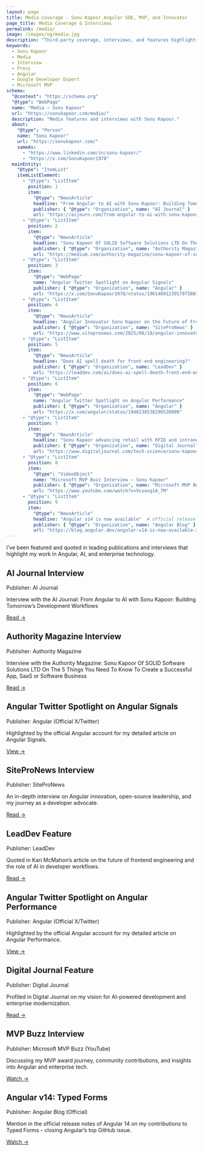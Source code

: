 ```yaml
---
layout: page
title: Media Coverage - Sonu Kapoor Angular GDE, MVP, and Innovator
page_title: Media Coverage & Interviews
permalink: /media/
image: /images/og/media.jpg
description: "Third-party coverage, interviews, and features highlighting Sonu Kapoor’s work in Angular, AI, and enterprise modernization."
keywords:
  - Sonu Kapoor
  - Media
  - Interview
  - Press
  - Angular
  - Google Developer Expert
  - Microsoft MVP
schema:
  "@context": "https://schema.org"
  "@type": "WebPage"
  name: "Media – Sonu Kapoor"
  url: "https://sonukapoor.com/media/"
  description: "Media features and interviews with Sonu Kapoor."
  about:
    "@type": "Person"
    name: "Sonu Kapoor"
    url: "https://sonukapoor.com/"
    sameAs:
      - "https://www.linkedin.com/in/sonu-kapoor/"
      - "https://x.com/SonuKapoor1978"
  mainEntity:
    "@type": "ItemList"
    itemListElement:
      - "@type": "ListItem"
        position: 1
        item:
          "@type": "NewsArticle"
          headline: "From Angular to AI with Sonu Kapoor: Building Tomorrow’s Development Workflows"
          publisher: { "@type": "Organization", name: "AI Journal" }
          url: "https://aijourn.com/from-angular-to-ai-with-sonu-kapoor-building-tomorrows-development-workflows/"
      - "@type": "ListItem"
        position: 2
        item:
          "@type": "NewsArticle"
          headline: "Sonu Kapoor Of SOLID Software Solutions LTD On The 5 Things..."
          publisher: { "@type": "Organization", name: "Authority Magazine" }
          url: "https://medium.com/authority-magazine/sonu-kapoor-of-solid-software-solutions-ltd-on-the-5-things-you-need-to-know-to-create-a-successful-144ba5680972"
      - "@type": "ListItem"
        position: 3
        item:
          "@type": "WebPage"
          name: "Angular Twitter Spotlight on Angular Signals"
          publisher: { "@type": "Organization", name: "Angular" }
          url: "https://x.com/SonuKapoor1978/status/1961409123917975801"
      - "@type": "ListItem"
        position: 4
        item:
          "@type": "NewsArticle"
          headline: "Angular Innovator Sonu Kapoor on the Future of Frontend Architecture and Developer Impact"
          publisher: { "@type": "Organization", name: "SiteProNews" }
          url: "https://www.sitepronews.com/2025/08/18/angular-innovator-sonu-kapoor-on-the-future-of-frontend-architecture-and-developer-impact/"
      - "@type": "ListItem"
        position: 5
        item:
          "@type": "NewsArticle"
          headline: "Does AI spell death for front-end engineering?"
          publisher: { "@type": "Organization", name: "LeadDev" }
          url: "https://leaddev.com/ai/does-ai-spell-death-front-end-engineering"
      - "@type": "ListItem"
        position: 6
        item:
          "@type": "WebPage"
          name: "Angular Twitter Spotlight on Angular Performance"
          publisher: { "@type": "Organization", name: "Angular" }
          url: "https://x.com/angular/status/1946238538296520809"
      - "@type": "ListItem"
        position: 7
        item:
          "@type": "NewsArticle"
          headline: "Sonu Kapoor advancing retail with RFID and intranets"
          publisher: { "@type": "Organization", name: "Digital Journal" }
          url: "https://www.digitaljournal.com/tech-science/sonu-kapoor-advancing-retail-with-rfid-and-intranets/article"
      - "@type": "ListItem"
        position: 8
        item:
          "@type": "VideoObject"
          name: "Microsoft MVP Buzz Interview – Sonu Kapoor"
          publisher: { "@type": "Organization", name: "Microsoft MVP Buzz" }
          url: "https://www.youtube.com/watch?v=Vcuaxg1A_7M"
      - "@type": "ListItem"
        position: 9
        item:
          "@type": "NewsArticle"
          headline: "Angular v14 is now available"  # official release post
          publisher: { "@type": "Organization", name: "Angular Blog" }
          url: "https://blog.angular.dev/angular-v14-is-now-available-391a6db736af"
---
```


I’ve been featured and quoted in leading publications and interviews that highlight my work in Angular, AI, and enterprise technology.

<div class="cards">

  <div class="card">
    <h2>AI Journal Interview</h2>
    <div class="card-meta">Publisher: AI Journal</div>
    <p class="card-desc">Interview with the AI Journal: From Angular to AI with Sonu Kapoor: Building Tomorrow’s Development Workflows</p>
    <div class="card-actions">
      <a href="https://aijourn.com/from-angular-to-ai-with-sonu-kapoor-building-tomorrows-development-workflows/" target="_blank" rel="noopener">Read →</a>
    </div>
  </div>

  <div class="card">
    <h2>Authority Magazine Interview</h2>
    <div class="card-meta">Publisher: Authority Magazine</div>
    <p class="card-desc">Interview with the Authority Magazine: Sonu Kapoor Of SOLID Software Solutions LTD On The 5 Things You Need To Know To Create a Successful App, SaaS or Software Business</p>
    <div class="card-actions">
      <a href="https://medium.com/authority-magazine/sonu-kapoor-of-solid-software-solutions-ltd-on-the-5-things-you-need-to-know-to-create-a-successful-144ba5680972" target="_blank" rel="noopener">Read →</a>
    </div>
  </div>

  <div class="card">
    <h2>Angular Twitter Spotlight on Angular Signals</h2>
    <div class="card-meta">Publisher: Angular (Official X/Twitter)</div>
    <p class="card-desc">Highlighted by the official Angular account for my detailed article on Angular Signals.</p>
    <div class="card-actions">
      <a href="https://x.com/SonuKapoor1978/status/1961409123917975801" target="_blank" rel="noopener">View →</a>
    </div>
  </div>

  <div class="card">
    <h2>SiteProNews Interview</h2>
    <div class="card-meta">Publisher: SiteProNews</div>
    <p class="card-desc">An in-depth interview on Angular innovation, open-source leadership, and my journey as a developer advocate.</p>
    <div class="card-actions">
      <a href="https://www.sitepronews.com/2025/08/18/angular-innovator-sonu-kapoor-on-the-future-of-frontend-architecture-and-developer-impact/" target="_blank" rel="noopener">Read →</a>
    </div>
  </div>

  <div class="card">
    <h2>LeadDev Feature</h2>
    <div class="card-meta">Publisher: LeadDev</div>
    <p class="card-desc">Quoted in Kari McMahon’s article on the future of frontend engineering and the role of AI in developer workflows.</p>
    <div class="card-actions">
      <a href="https://leaddev.com/ai/does-ai-spell-death-front-end-engineering" target="_blank" rel="noopener">Read →</a>
    </div>
  </div>

  <div class="card">
    <h2>Angular Twitter Spotlight on Angular Performance</h2>
    <div class="card-meta">Publisher: Angular (Official X/Twitter)</div>
    <p class="card-desc">Highlighted by the official Angular account for my detailed article on Angular Performance.</p>
    <div class="card-actions">
      <a href="https://x.com/angular/status/1946238538296520809" target="_blank" rel="noopener">View →</a>
    </div>
  </div>

  <div class="card">
    <h2>Digital Journal Feature</h2>
    <div class="card-meta">Publisher: Digital Journal</div>
    <p class="card-desc">Profiled in Digital Journal on my vision for AI-powered development and enterprise modernization.</p>
    <div class="card-actions">
      <a href="https://www.digitaljournal.com/tech-science/sonu-kapoor-advancing-retail-with-rfid-and-intranets/article" target="_blank" rel="noopener">Read →</a>
    </div>
  </div>

  <div class="card">
    <h2>MVP Buzz Interview</h2>
    <div class="card-meta">Publisher: Microsoft MVP Buzz (YouTube)</div>
    <p class="card-desc">Discussing my MVP award journey, community contributions, and insights into Angular and enterprise tech.</p>
    <div class="card-actions">
      <a href="https://www.youtube.com/watch?v=Vcuaxg1A_7M" target="_blank" rel="noopener">Watch →</a>
    </div>
  </div>

  <div class="card">
    <h2>Angular v14: Typed Forms</h2>
    <div class="card-meta">Publisher: Angular Blog (Official)</div>
    <p class="card-desc">Mention in the official release notes of Angular 14 on my contributions to Typed Forms - closing Angular’s top GitHub issue.</p>
    <div class="card-actions">
      <a href="https://blog.angular.dev/angular-v14-is-now-available-391a6db736af" target="_blank" rel="noopener">Watch →</a>
    </div>
  </div>
</div>
